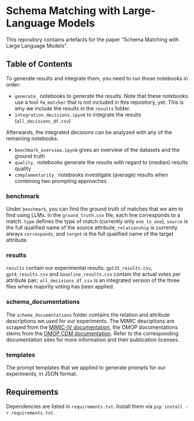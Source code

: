 # Schema Matching with Large-Language Models

This repository contains artefacts for the paper "Schema Matching with Large Language Models".

## Table of Contents

To generate results and integrate them, you need to run those notebooks in order:
* `generate_` notebooks to generate the results. Note that these notebooks use a tool `fm_matcher` that is not included in this repository, yet. This is why we include the results in the `results` folder.
* `integration_decisions.ipynb` to integrate the results (`all_decisions_df.csv`)

Afterwards, the integrated decisions can be analyzed with any of the remaining notebooks.
* `benchmark_overview.ipynb` gives an overview of the datasets and the ground truth
* `quality_` notebooks generate the results with regard to (median) results quality
* `complementarity_` notebooks investigate (average) results when combining two prompting approaches

### benchmark

Under `benchmark`, you can find the ground truth of matches that we aim to find using LLMs. In the `ground_truth.csv` file, each line corresponds to a match. `type` defines the type of match (currently only `one_to_one`), `source` is the full qualified name of the source attribute, `relationship` is currently always `corresponds`, and `target` is the full qualified name of the target attribute.

### results

`results` contain our experimental results. `gpt35_results.csv`, `gpt4_results.csv` and `baseline_results.csv` contain the actual votes per attribute pair; `all_decisions_df.csv` is an integrated version of the three files where majority voting has been applied.

### schema\_documentations

The `schema_docuemntations` folder contains the relation and attribute descriptions we used for our experiments. The MIMIC desciptions are scraped from the [MIMIC-IV documentation](https://mimic.mit.edu/docs/iv/modules/hosp/), the OMOP documentations stems from the [OMOP CDM documentation](https://ohdsi.github.io/CommonDataModel/cdm53.html). Refer to the corresponding documentation sites for more information and their publication licenses.

### templates

The prompt templates that we applied to generate prompts for our experiments, in JSON format.

## Requirements

Dependencies are listed in `requirements.txt`. Install them via `pip install -r requirements.txt`.


